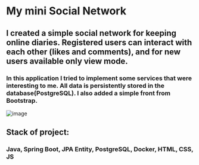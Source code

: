# My mini Social Network
## I created a simple social network for keeping online diaries. Registered users can interact with each other (likes and comments), and for new users available only view mode.
### In this application I tried to implement some services that were interesting to me. All data is persistently stored in the database(PostgreSQL). I also added a simple front from Bootstrap.
![image](https://github.com/user-attachments/assets/8ef18bad-2881-4c87-9eeb-2591e02ec041)
## Stack of project: 
### Java, Spring Boot, JPA Entity, PostgreSQL, Docker, HTML, CSS, JS


